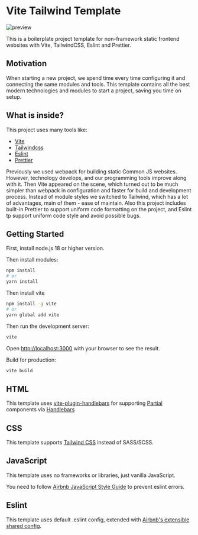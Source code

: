# Vite Tailwind Template

![preview](https://github.com/saimonkat/vite-tailwind-template/assets/22715126/12fdcb26-8370-4440-a4fd-59668ffbd10a)

This is a boilerplate project template for non-framework static frontend websites with Vite, TailwindCSS, Eslint and Prettier.

## Motivation

When starting a new project, we spend time every time configuring it and connecting the same modules and tools. This template contains all the best modern technologies and modules to start a project, saving you time on setup.

## What is inside?

This project uses many tools like:

- [Vite](https://vitejs.dev)
- [Tailwindcss](https://tailwindcss.com)
- [Eslint](https://eslint.org)
- [Prettier](https://prettier.io)

Previously we used webpack for building static Common JS websites. However, technology develops, and our programming tools improve along with it. Then Vite appeared on the scene, which turned out to be much simpler than webpack in configuration and faster for build and development process. Instead of module styles we switched to Tailwind, which has a lot of advantages, main of them - ease of maintain. Also this project includes built-in Prettier to support uniform code formatting on the project, and Eslint tp support uniform code style and avoid possible bugs. 

## Getting Started

First, install node.js 18 or higher version.

Then install modules:

```bash
npm install
# or
yarn install
```

Then install vite
```bash
npm install -g vite
# or
yarn global add vite
```

Then run the development server:

```bash
vite
```

Open [http://localhost:3000](http://localhost:3000) with your browser to see the result.

Build for production:

```bash
vite build
```

## HTML

This template uses [vite-plugin-handlebars](https://github.com/alexlafroscia/vite-plugin-handlebars) for supporting [Partial](https://handlebarsjs.com/guide/partials.html) components via [Handlebars](https://handlebarsjs.com/)

## CSS

This template supports [Tailwind CSS](https://tailwindcss.com/) instead of SASS/SCSS.

## JavaScript

This template uses no frameworks or libraries, just vanilla JavaScript.

You need to follow [Airbnb JavaScript Style Guide](https://github.com/airbnb/javascript) to prevent eslint errors.

## Eslint

This template uses default .eslint config, extended with [Airbnb's extensible shared config](https://www.npmjs.com/package/eslint-config-airbnb-base).

